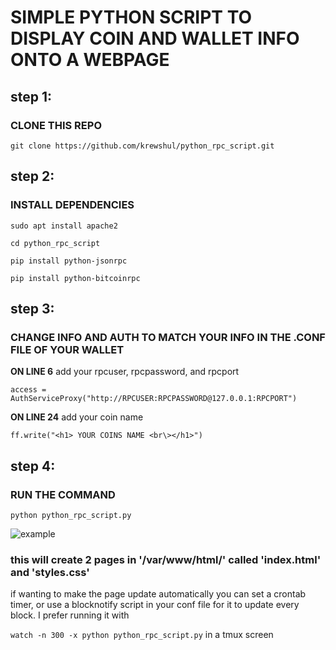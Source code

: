 # SIMPLE PYTHON SCRIPT TO DISPLAY COIN AND WALLET INFO ONTO A WEBPAGE



## step 1:
### CLONE THIS REPO

```git clone https://github.com/krewshul/python_rpc_script.git```

## step 2:
### INSTALL DEPENDENCIES

```sudo apt install apache2```

```cd python_rpc_script```

```pip install python-jsonrpc```

```pip install python-bitcoinrpc```

## step 3:
### CHANGE INFO AND AUTH TO MATCH YOUR INFO IN THE .CONF FILE OF YOUR WALLET

**ON LINE 6** add your rpcuser, rpcpassword, and  rpcport 

`access = AuthServiceProxy("http://RPCUSER:RPCPASSWORD@127.0.0.1:RPCPORT")`

**ON LINE 24** add your coin name

`ff.write("<h1> YOUR COINS NAME <br\></h1>")`

## step 4:
### RUN THE COMMAND

```python python_rpc_script.py```

![example](https://raw.githubusercontent.com/krewshul/testering/main/images/example.PNG)



### this will create 2 pages in '/var/www/html/' called 'index.html' and 'styles.css'

if wanting to make the page update automatically you can set a crontab timer, or use a blocknotify script in your conf file for it to update every block.  I prefer running it with 

`watch -n 300 -x python python_rpc_script.py` in a tmux screen
